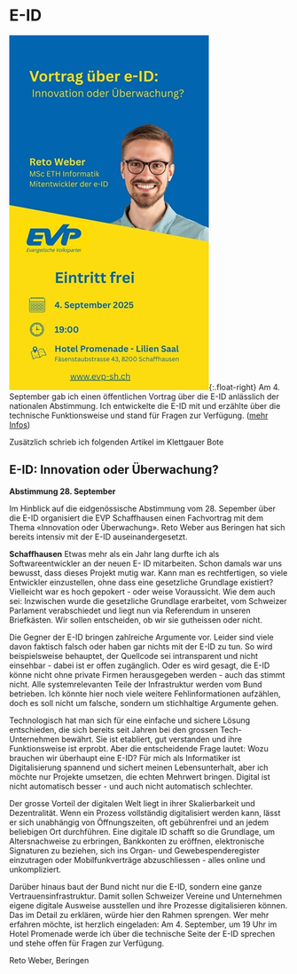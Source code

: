 # E-ID

![E-ID Whatsapp Status Werbung](/images/eid_vortrag.jpg){:.float-right}
Am 4. September gab ich einen öffentlichen Vortrag über die E-ID anlässlich der nationalen Abstimmung. Ich entwickelte die E-ID mit und erzählte über die technische Funktionsweise und stand für Fragen zur Verfügung. ([mehr Infos](/politics/e-id))

Zusätzlich schrieb ich folgenden Artikel im Klettgauer Bote

## E-ID: Innovation oder Überwachung?
**Abstimmung 28. September**

Im Hinblick auf die eidgenössische Abstimmung vom 28. Sepember über die E-ID organisiert
die EVP Schaffhausen einen Fachvortrag mit dem Thema «Innovation oder Überwachung».
Reto Weber aus Beringen hat sich bereits intensiv mit der E-ID auseinandergesetzt.

**Schaffhausen** Etwas mehr als ein Jahr lang durfte ich als Softwareentwickler an der neuen E-
ID mitarbeiten. Schon damals war uns bewusst, dass dieses Projekt mutig war. Kann man es
rechtfertigen, so viele Entwickler einzustellen, ohne dass eine gesetzliche Grundlage existiert?
Vielleicht war es hoch gepokert - oder weise Voraussicht. Wie dem auch sei: Inzwischen
wurde die gesetzliche Grundlage erarbeitet, vom Schweizer Parlament verabschiedet und liegt
nun via Referendum in unseren Briefkästen. Wir sollen entscheiden, ob wir sie gutheissen
oder nicht.

Die Gegner der E-ID bringen zahlreiche Argumente vor. Leider sind viele davon faktisch
falsch oder haben gar nichts mit der E-ID zu tun. So wird beispielsweise behauptet, der
Quellcode sei intransparent und nicht einsehbar - dabei ist er offen zugänglich. Oder es wird
gesagt, die E-ID könne nicht ohne private Firmen herausgegeben werden - auch das stimmt
nicht. Alle systemrelevanten Teile der Infrastruktur werden vom Bund betrieben. Ich könnte
hier noch viele weitere Fehlinformationen aufzählen, doch es soll nicht um falsche, sondern
um stichhaltige Argumente gehen.

Technologisch hat man sich für eine einfache und sichere Lösung entschieden, die sich bereits
seit Jahren bei den grossen Tech-Unternehmen bewährt. Sie ist etabliert, gut verstanden und
ihre Funktionsweise ist erprobt. Aber die entscheidende Frage lautet: Wozu brauchen wir
überhaupt eine E-ID? Für mich als Informatiker ist Digitalisierung spannend und sichert
meinen Lebensunterhalt, aber ich möchte nur Projekte umsetzen, die echten Mehrwert
bringen. Digital ist nicht automatisch besser - und auch nicht automatisch schlechter.

Der grosse Vorteil der digitalen Welt liegt in ihrer Skalierbarkeit und Dezentralität. Wenn ein
Prozess vollständig digitalisiert werden kann, lässt er sich unabhängig von Öffnungszeiten, oft
gebührenfrei und an jedem beliebigen Ort durchführen. Eine digitale ID schafft so die
Grundlage, um Altersnachweise zu erbringen, Bankkonten zu eröffnen, elektronische
Signaturen zu beziehen, sich ins Organ- und Gewebespenderegister einzutragen oder
Mobilfunkverträge abzuschliessen - alles online und unkompliziert.

Darüber hinaus baut der Bund nicht nur die E-ID, sondern eine ganze Vertrauensinfrastruktur.
Damit sollen Schweizer Vereine und Unternehmen eigene digitale Ausweise ausstellen und
ihre Prozesse digitalisieren können. Das im Detail zu erklären, würde hier den Rahmen
sprengen. Wer mehr erfahren möchte, ist herzlich eingeladen: Am 4. September, um 19 Uhr
im Hotel Promenade werde ich über die technische Seite der E-ID sprechen und stehe offen
für Fragen zur Verfügung.

Reto Weber, Beringen